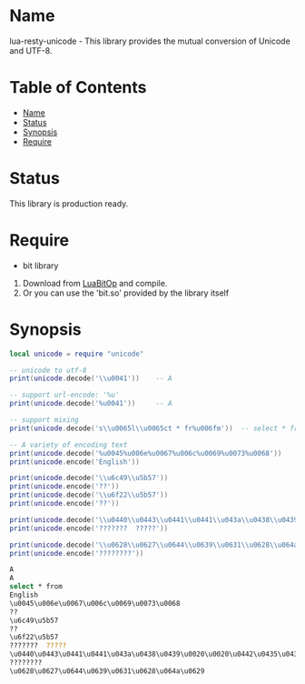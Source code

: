 Name
====

lua-resty-unicode - This library provides the mutual conversion of Unicode and UTF-8.

Table of Contents
=================

* [Name](#name)
* [Status](#status)
* [Synopsis](#synopsis)
* [Require](#require)

Status
======

This library is production ready.

Require
=======
* bit library
1. Download from [LuaBitOp](http://bitop.luajit.org/download.html) and compile.
2. Or you can use the 'bit.so' provided by the library itself 

Synopsis
========
```lua
local unicode = require "unicode"

-- unicode to utf-8
print(unicode.decode('\\u0041'))    -- A

-- support url-encode: '%u'
print(unicode.decode('%u0041'))     -- A

-- support mixing
print(unicode.decode('s\\u0065l\\u0065ct * fr%u006fm'))  -- select * from

-- A variety of encoding text
print(unicode.decode('%u0045%u006e%u0067%u006c%u0069%u0073%u0068'))
print(unicode.encode('English'))

print(unicode.decode('\\u6c49\\u5b57'))
print(unicode.encode('??'))
print(unicode.decode('\\u6f22\\u5b57'))
print(unicode.encode('??'))

print(unicode.decode('\\u0440\\u0443\\u0441\\u0441\\u043a\\u0438\\u0439\\u0020\\u0020\\u0442\\u0435\\u043a\\u0441\\u0442'))
print(unicode.encode('???????  ?????'))

print(unicode.decode('\\u0628\\u0627\\u0644\\u0639\\u0631\\u0628\\u064a\\u0629'))
print(unicode.encode('????????'))
```

```bash
A
A
select * from
English
\u0045\u006e\u0067\u006c\u0069\u0073\u0068
??
\u6c49\u5b57
??
\u6f22\u5b57
???????  ?????
\u0440\u0443\u0441\u0441\u043a\u0438\u0439\u0020\u0020\u0442\u0435\u043a\u0441\u0442
????????
\u0628\u0627\u0644\u0639\u0631\u0628\u064a\u0629
```